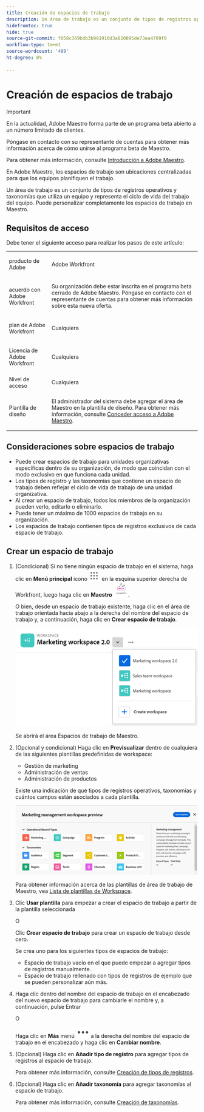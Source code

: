 ```yaml
---
title: Creación de espacios de trabajo
description: Un área de trabajo es un conjunto de tipos de registros operativos y taxonomías que utiliza un equipo y representa el ciclo de vida del trabajo del equipo. Puede personalizar completamente los espacios de trabajo en Maestro.
hidefromtoc: true
hide: true
source-git-commit: f058c369bdb3b991910d3a820895de73ea4709f0
workflow-type: tm+mt
source-wordcount: '489'
ht-degree: 0%

---
```



<!--udpate the metadata with real information when making this avilable in TOC and in the left nav-->

# Creación de espacios de trabajo

>[!IMPORTANT]
>
>En la actualidad, Adobe Maestro forma parte de un programa beta abierto a un número limitado de clientes.
>
>Póngase en contacto con su representante de cuentas para obtener más información acerca de cómo unirse al programa beta de Maestro.
>
>Para obtener más información, consulte [Introducción a Adobe Maestro](../maestro-overview.md).

En Adobe Maestro, los espacios de trabajo son ubicaciones centralizadas para que los equipos planifiquen el trabajo.

Un área de trabajo es un conjunto de tipos de registros operativos y taxonomías que utiliza un equipo y representa el ciclo de vida del trabajo del equipo. Puede personalizar completamente los espacios de trabajo en Maestro.

## Requisitos de acceso

Debe tener el siguiente acceso para realizar los pasos de este artículo:

<table style="table-layout:auto">
 <col>
 <tbody>
<td>
   <p> producto de Adobe</p> </td>
   <td>
   <p> Adobe Workfront</p> </td>
  </tr>  
 <td role="rowheader"><p>acuerdo con Adobe Workfront</p></td>
   <td>
<p>Su organización debe estar inscrita en el programa beta cerrado de Adobe Maestro. Póngase en contacto con el representante de cuentas para obtener más información sobre esta nueva oferta. </p>
   </td>
  </tr>
  <tr>
   <td role="rowheader"><p>plan de Adobe Workfront</p></td>
   <td>
<p>Cualquiera</p>
   </td>
  </tr>
  <tr>
   <td role="rowheader"><p>Licencia de Adobe Workfront</p></td>
   <td>
   <p>Cualquiera</p> 
  </td>
  </tr>

<tr>
   <td role="rowheader">Nivel de acceso</td>
   <td> <p>Cualquiera</p>  
</td>
  </tr>
<tr>
   <td role="rowheader">Plantilla de diseño</td>
   <td> <p>El administrador del sistema debe agregar el área de Maestro en la plantilla de diseño. Para obtener más información, consulte <a href="../access/grant-access.md">Conceder acceso a Adobe Maestro</a>. </p>  
</td>
  </tr>
 </tbody>
</table>

<!--Maybe enable this at GA - but Maestro is not supposed to have Access controls in the Workfront Access Level: 
>[!NOTE]
>
>If you don't have access, ask your Workfront administrator if they set additional restrictions in your access level. For information on how a Workfront administrator can change your access level, see [Create or modify custom access levels](../administration-and-setup/add-users/configure-and-grant-access/create-modify-access-levels.md). -->

<!-- Notes to add for the table: for the "Workfront plans" row: the above is only for closed beta; when going to GA - activate the following plans:    
<p>Current plan: Prime and Ultimate</p>
<p>Legacy plan: Enterprise</p>-->

<!-- Notes for the table: for the "Workfront access" row: <p>For more information, see <a href="../../administration-and-setup/add-users/access-levels-and-object-permissions/wf-licenses.md" class="MCXref xref">Adobe Workfront licenses overview</a>.</p>-->

## Consideraciones sobre espacios de trabajo

* Puede crear espacios de trabajo para unidades organizativas específicas dentro de su organización, de modo que coincidan con el modo exclusivo en que funciona cada unidad.
* Los tipos de registro y las taxonomías que contiene un espacio de trabajo deben reflejar el ciclo de vida de trabajo de una unidad organizativa.
* Al crear un espacio de trabajo, todos los miembros de la organización pueden verlo, editarlo o eliminarlo.  <!--this will change with access levels and permissions-->
* Puede tener un máximo de 1000 espacios de trabajo en su organización.
* Los espacios de trabajo contienen tipos de registros exclusivos de cada espacio de trabajo. <!--this might change-->

## Crear un espacio de trabajo

1. (Condicional) Si no tiene ningún espacio de trabajo en el sistema, haga clic en **Menú principal** icono ![](assets/main-menu-workfront.png) en la esquina superior derecha de Workfront, <!--or the **Main menu** icon ![](assets/main-menu-shell.png)  in the upper-left corner, if available--> luego haga clic en **Maestro** ![](assets/maestro-icon.png).

   O bien, desde un espacio de trabajo existente, haga clic en el área de trabajo orientada hacia abajo a la derecha del nombre del espacio de trabajo y, a continuación, haga clic en **Crear espacio de trabajo**.

   ![](assets/workspace-drop-down-right-menu.png)

   Se abrirá el área Espacios de trabajo de Maestro.
1. (Opcional y condicional) Haga clic en **Previsualizar** dentro de cualquiera de las siguientes plantillas predefinidas de workspace:

   * Gestión de marketing
   * Administración de ventas
   * Administración de productos

   Existe una indicación de qué tipos de registros operativos, taxonomías y cuántos campos están asociados a cada plantilla.

   ![](assets/previewing-a-workspace-template.png)

   Para obtener información acerca de las plantillas de área de trabajo de Maestro, vea [Lista de plantillas de Workspace](../architecture-and-fields/workspace-templates.md).

1. Clic **Usar plantilla** para empezar a crear el espacio de trabajo a partir de la plantilla seleccionada

   O

   Clic **Crear espacio de trabajo** para crear un espacio de trabajo desde cero.

   Se crea uno para los siguientes tipos de espacios de trabajo:

   * Espacio de trabajo vacío en el que puede empezar a agregar tipos de registros manualmente.
   * Espacio de trabajo rellenado con tipos de registros de ejemplo que se pueden personalizar aún más.

1. Haga clic dentro del nombre del espacio de trabajo en el encabezado del nuevo espacio de trabajo para cambiarle el nombre y, a continuación, pulse Entrar

   O

   Haga clic en **Más** menú ![](assets/more-menu.png)a la derecha del nombre del espacio de trabajo en el encabezado y haga clic en **Cambiar nombre**.

1. (Opcional) Haga clic en **Añadir tipo de registro** para agregar tipos de registros al espacio de trabajo.

   Para obtener más información, consulte [Creación de tipos de registros](../architecture-and-fields/create-record-types.md).

1. (Opcional) Haga clic en **Añadir taxonomía** para agregar taxonomías al espacio de trabajo.

   Para obtener más información, consulte [Creación de taxonomías](../architecture-and-fields/create-a-taxonomy.md).